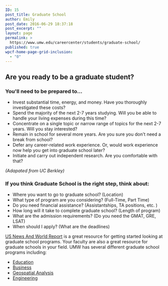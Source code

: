 ```yaml
---
ID: 15
post_title: Graduate School
author: Emily
post_date: 2016-06-29 18:37:18
post_excerpt: ""
layout: page
permalink: >
  https://www.umw.edu/careercenter/students/graduate-school/
published: true
wpcf-home-page-grid-inclusion:
  - "0"
---
```

<h2>Are you ready to be a graduate student?</h2>
<h3>You'll need to be prepared to...</h3>
<ul>
 	<li>Invest substantial time, energy, and money. Have you thoroughly investigated these costs?</li>
 	<li>Spend the majority of the next 2-7 years studying. Will you be able to handle your living expenses during this time?</li>
 	<li>Concentrate on a single topic or narrow range of topics for the next 2-7 years. Will you stay interested?</li>
 	<li>Remain in school for several more years. Are you sure you don't need a break from school?</li>
 	<li>Defer any career-related work experience. Or, would work experience now help you get into graduate school later?</li>
 	<li>Initiate and carry out independent research. Are you comfortable with that?</li>
</ul>
<em>(Adapated from UC Berkley)</em>
<h3>If you think Graduate School is the right step, think about:</h3>
<ul>
 	<li>Where you want to go to graduate school? (Location)</li>
 	<li>What type of program are you considering? (Full-Time, Part Time)</li>
 	<li>Do you need financial assistance? (Assistantships, TA positions, etc. )</li>
 	<li>How long will it take to complete graduate school? (Length of program)</li>
 	<li>What are the admission requirements? (Do you need the GMAT, GRE, LSAT)</li>
 	<li>When should I apply? (What are the deadlines)</li>
</ul>
<a href="http://grad-schools.usnews.rankingsandreviews.com/best-graduate-schools">US News And World Report</a> is a great resource for getting started looking at graduate school programs. Your faculty are also a great resource for graduate schools in your field. UMW has several different graduate school programs including:
<ul>
 	<li><a href="http://www.umw.edu/admissions/graduate/degrees/endorsements/">Education</a></li>
 	<li><a href="http://www.umw.edu/admissions/graduate/degrees/mba/5-year/">Business</a></li>
 	<li><a href="http://www.umw.edu/admissions/graduate/degrees/msga/">Geospatial Analysis</a></li>
 	<li><a href="http://dahlgren.umw.edu/academic-partners/">Engineering</a></li>
</ul>